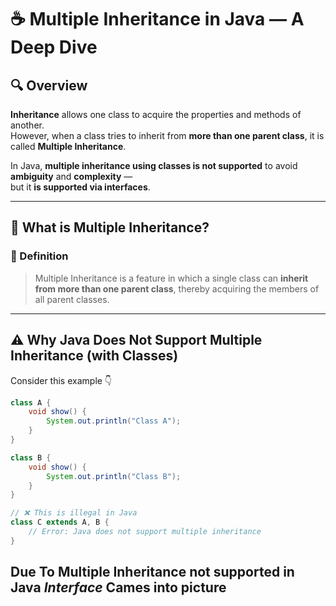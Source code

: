 # ☕ Multiple Inheritance in Java — A Deep Dive

## 🔍 Overview
**Inheritance** allows one class to acquire the properties and methods of another.  
However, when a class tries to inherit from **more than one parent class**, it is called **Multiple Inheritance**.

In Java, **multiple inheritance using classes is not supported** to avoid **ambiguity** and **complexity** —  
but it **is supported via interfaces**.

---

## 🧠 What is Multiple Inheritance?

### 📖 Definition
> Multiple Inheritance is a feature in which a single class can **inherit from more than one parent class**, thereby acquiring the members of all parent classes.

---

## ⚠️ Why Java Does Not Support Multiple Inheritance (with Classes)

Consider this example 👇

```java
class A {
    void show() {
        System.out.println("Class A");
    }
}

class B {
    void show() {
        System.out.println("Class B");
    }
}

// ❌ This is illegal in Java
class C extends A, B {
    // Error: Java does not support multiple inheritance
}

```

## Due To Multiple Inheritance not supported in Java  *Interface* Cames into picture 
